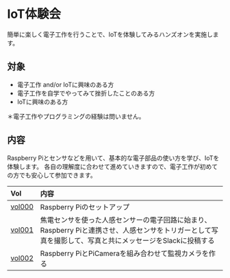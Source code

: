 # IoT体験会

簡単に楽しく電子工作を行うことで、IoTを体験してみるハンズオンを実施します。


## 対象

* 電子工作 and/or IoTに興味のある方
* 電子工作を自学でやってみて挫折したことのある方
* IoTに興味のある方

＊電子工作やプログラミングの経験は問いません。


## 内容

Raspberry Piとセンサなどを用いて、基本的な電子部品の使い方を学び、IoTを体験します。
各自の理解度に合わせて進めていきますので、電子工作が初めての方でも安心して参加できます。


| Vol | 内容 |
|:----|:----|
| [vol000][vol000] | Raspberry Piのセットアップ |
| [vol001][vol001] | 焦電センサを使った人感センサーの電子回路に始まり、Raspberry Piと連携させ、人感センサをトリガーとして写真を撮影して、写真と共にメッセージをSlackに投稿する |
| [vol002][vol002] | Raspberry PiとPiCameraを組み合わせて監視カメラを作る |

[vol000]: ./vol000-raspberrypi-setup/README.md
[vol001]: ./vol001-pyroelectric-sensor/README.md
[vol002]: ./vol002-surveillance-camera/README.md

